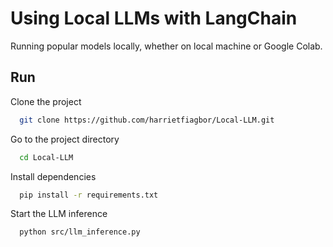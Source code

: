 
# Using Local LLMs with LangChain

Running popular models locally, whether on local machine or Google Colab.


## Run 

Clone the project

```bash
  git clone https://github.com/harrietfiagbor/Local-LLM.git
```

Go to the project directory

```bash
  cd Local-LLM
```

Install dependencies

```bash
  pip install -r requirements.txt
```

Start the LLM inference

```bash
  python src/llm_inference.py
```


